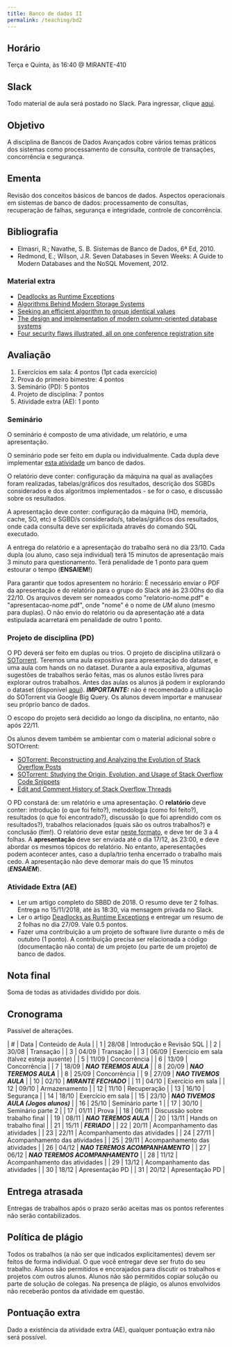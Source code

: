 ```yaml
---
title: Banco de dados II
permalink: /teaching/bd2
---
```


## Horário

Terça e Quinta, às 16:40 @ MIRANTE-410

## Slack

Todo material de aula será postado no Slack. Para ingressar, clique [aqui](https://join.slack.com/t/bd2-bcc/shared_invite/enQtNDI0MTA5NTI1MTA3LTVmMTRiZTRlMzM1YWNmYjdjZWYxYTliNjQ3ZGQ3ZDdhM2UwY2FiNTU5NzNjYzk3OTIwMDY1ODlhZjk0OTA2NDM).

## Objetivo

A disciplina de Bancos de Dados Avançados cobre vários temas práticos dos sistemas como processamento de consulta, controle de transações, concorrência e segurança.


## Ementa

Revisão dos conceitos básicos de bancos de dados. Aspectos operacionais em sistemas de banco de dados: processamento de consultas, recuperação de falhas, segurança e integridade, controle de concorrência.


## Bibliografia

- Elmasri, R.; Navathe, S. B. Sistemas de Banco de Dados, 6ª Ed, 2010.
- Redmond, E.; Wilson, J.R. Seven Databases in Seven Weeks: A Guide to Modern Databases and the NoSQL Movement, 2012.

### Material extra

- [Deadlocks as Runtime Exceptions](https://sites.google.com/a/cin.ufpe.br/castor/sblp_2015_submitted.pdf)
- [Algorithms Behind Modern Storage Systems](https://cacm.acm.org/magazines/2018/8/229762-algorithms-behind-modern-storage-systems/fulltext)
- [Seeking an efficient algorithm to group identical values](https://lemire.me/blog/2008/05/01/i-am-seeking-an-efficient-algorithm-to-group-identical-values-in-an-array/)
- [The design and implementation of modern column-oriented database systems](https://blog.acolyer.org/2018/09/26/the-design-and-implementation-of-modern-column-oriented-database-systems/)
- [Four security flaws illustrated, all on one conference registration site](http://andreas-zeller.blogspot.com/2016/04/how-i-twice-hacked-conference.html)

## Avaliação

1. Exercícios em sala: 4 pontos (1pt cada exercício)
2. Prova do primeiro bimestre: 4 pontos
3. Seminário (PD): 5 pontos
3. Projeto de disciplina: 7 pontos
4. Atividade extra (AE): 1 ponto

### Seminário

O seminário é composto de uma atividade, um relatório, e uma apresentação.

O seminário pode ser feito em dupla ou individualmente. Cada dupla deve implementar [esta atividade](/teaching/bd2/exercise) um banco de dados.

O relatório deve conter: configuração da máquina na qual as avaliações foram realizadas, tabelas/gráficos dos resultados, descrição dos SGBDs considerados e dos algoritmos implementados - se for o caso, e discussão sobre os resultados.

A apresentação deve conter: configuração da máquina (HD, memória, cache, SO, etc) e SGBD/s considerado/s, tabelas/gráficos dos resultados, onde cada consulta deve ser explicitada através do comando SQL executado.

A entrega do relatório e a apresentação do trabalho será no dia 23/10. Cada dupla (ou aluno, caso seja individual) terá 15 minutos de apresentação mais 3 minuto para questionamento. Terá penalidade de 1 ponto para quem estourar o tempo (**ENSAIEM!**)

Para garantir que todos apresentem no horário: É necessário enviar o PDF da apresentação e do relatório para o grupo do Slack até às 23:00hs do dia 22/10. Os arquivos devem ser nomeados como "relatorio-nome.pdf" e "apresentacao-nome.pdf", onde "nome" é o nome de *UM* aluno (mesmo para duplas). O não envio do relatório ou da apresentação até a data estipulada acarretará em penalidade de outro 1 ponto.

### Projeto de disciplina (PD)

O PD deverá ser feito em duplas ou trios. O projeto de disciplina utilizará o [SOTorrent](http://sotorrent.org). Teremos uma aula expositiva para apresentação do dataset, e uma aula com hands on no dataset. Durante a aula expositiva, algumas sugestões de trabalhos serão feitas, mas os alunos estão livres para explorar outros trabalhos.  Antes das aulas os alunos já podem ir explorando o dataset (disponível [aqui](https://zenodo.org/record/1434285#.W9pMsFLQ_MI)). ***IMPORTANTE:*** não é recomendado a utilização do SOTorrent via Google Big Query. Os alunos devem importar e manusear seu próprio banco de dados.

O escopo do projeto será decidido ao longo da disciplina, no entanto, não após 22/11.

Os alunos devem também se ambientar com o material adicional sobre o SOTOrrent:

- [SOTorrent: Reconstructing and Analyzing the Evolution of Stack Overflow Posts](http://empirical-software.engineering/assets/pdf/msr18-sotorrent.pdf)
- [SOTorrent: Studying the Origin, Evolution, and Usage of Stack Overflow Code Snippets](http://empirical-software.engineering/assets/pdf/msr19-sotorrent.pdf)
- [Edit and Comment History of Stack Overflow Threads](http://empirical-software.engineering/blog/sotorrent-edithistory)

O PD constará de: um relatório e uma apresentação. O **relatório** deve conter: introdução (o que foi feito?), metodologia (como foi feito?), resultados (o que foi encontrado?), discussão (o que foi aprendido com os resultados?), trabalhos relacionados (quais são os outros trabalhos?) e conclusão (fim!). O relatório deve estar [neste formato](https://www.ieee.org/content/dam/ieee-org/ieee/web/org/conferences/Conference-template-A4.doc), e deve ter de 3 a 4 folhas. A **apresentação** deve ser enviada até o dia 17/12, às 23:00, e deve abordar os mesmos tópicos do relatório. No entanto, aperesentações podem acontecer antes, caso a dupla/trio tenha encerrado o trabalho mais cedo. A apresentação não deve demorar mais do que 15 minutos (***ENSAIEM***).

### Atividade Extra (AE)

- Ler um artigo completo do SBBD de 2018. O resumo deve ter 2 folhas. Entrega no 15/11/2018, até às 18:30, via mensagem privada no Slack.
- Ler o artigo [Deadlocks as Runtime Exceptions](https://sites.google.com/a/cin.ufpe.br/castor/sblp_2015_submitted.pdf) e entregar um resumo de 2 folhas no dia 27/09. Vale 0.5 pontos.
- Fazer uma contribuição a um projeto de software livre durante o mês de outubro (1 ponto). A contribuição precisa ser relacionada a código (documentação não conta) de um projeto (ou parte de um projeto) de banco de dados.

## Nota final

Soma de todas as atividades dividido por dois.

## Cronograma

Passível de alterações.

| # | Data  | Conteúdo de Aula              |
| 1 | 28/08 | Introdução e Revisão SQL      |
| 2 | 30/08 | Transação                     |
| 3 | 04/09 | Transação                     |
| 3 | 06/09 | Exercício em sala (talvez esteja ausente)            |
| 5 | 11/09 | Concorrência                  |
| 6 | 13/09 | Concorrência                  |
| 7 | 18/09 | ***NAO TEREMOS AULA***        |
| 8 | 20/09 | ***NAO TEREMOS AULA***        |
| 8 | 25/09 | Concorrência                  |
| 9 | 27/09 | ***NAO TIVEMOS AULA***        |
| 10 | 02/10 | ***MIRANTE FECHADO***        |
| 11 | 04/10 | Exercício em sala            |
| 12 | 09/10 | Armazenamento                |
| 12 | 11/10 | Recuperação                  |
| 13 | 16/10 | Segurança                    |
| 14 | 18/10 | Exercício em sala            |
| 15 | 23/10 | ***NAO TIVEMOS AULA (Jogos alunos)***       |
| 16 | 25/10 | Seminário parte 1            |
| 17 | 30/10 | Seminário parte 2            |
| 17 | 01/11 | Prova                        |
| 18 | 06/11 | Discussão sobre trabalho final |
| 19 | 08/11 | ***NAO TEREMOS AULA*** |
| 20 | 13/11 | Hands on trabalho final |
| 21 | 15/11 | ***FERIADO*** |
| 22 | 20/11 | Acompanhamento das atividades |
| 23 | 22/11 | Acompanhamento das atividades |
| 24 | 27/11 | Acompanhamento das atividades |
| 25 | 29/11 | Acompanhamento das atividades |
| 26 | 04/12 | ***NAO TEREMOS ACOMPANHAMENTO*** |
| 27 | 06/12 | ***NAO TEREMOS ACOMPANHAMENTO*** |
| 28 | 11/12 | Acompanhamento das atividades |
| 29 | 13/12 | Acompanhamento das atividades |
| 30 | 18/12 | Apresentação PD |
| 31 | 20/12 | Apresentação PD |


## Entrega atrasada

Entregas de trabalhos após o prazo serão aceitas mas os pontos referentes não serão contabilizados.

## Política de plágio

Todos os trabalhos (a não ser que indicados explicitamentes) devem ser feitos de forma individual. O que você entregar deve ser fruto do seu trabalho. Alunos são permitidos e encorajados para discutir os trabalhos e projetos com outros alunos. Alunos não são permitidos copiar solução ou parte de solução de colegas. Na presença de plágio, os alunos envolvidos não receberão pontos da atividade em questão.

## Pontuação extra

Dado a existência da atividade extra (AE), qualquer pontuação extra não será possível.
